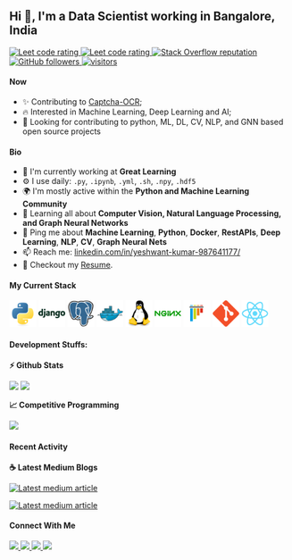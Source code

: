 ## Hi 👋, I'm a Data Scientist working in Bangalore, India

<p align="left">
  <a href="https://leetcode.com/gullayeshwantkumarruler/">
    <img src="https://cp-logo.vercel.app/leetcode/gullayeshwantkumarruler" alt="Leet code rating" />
  </a>
  <a href="https://www.codechef.com/users/yeshwantruler">
    <img src="https://raw.githubusercontent.com/gullayeshwantkumarruler/cf-stats/main/output/rating.svg" alt="Leet code rating" />
  </a>
  <a href="https://stackoverflow.com/users/18926275/yeshwant-kumar">
    <img alt="Stack Overflow reputation" src="https://img.shields.io/stackexchange/stackoverflow/r/5921662?color=orange&label=reputation&logo=stackoverflow">
  </a>
  <a href="https://github.com/gullayeshwantkumarruler?tab=followers">
    <img alt="GitHub followers" src="https://img.shields.io/github/followers/gullayeshwantkumarruler?color=green&logo=github">
  </a>
  <a href="https://github.com/gullayeshwantkumarruler">
    <img src="https://komarev.com/ghpvc/?username=sudiptob2" alt="visitors" />
  </a>

</p>

#### Now

- ✨ Contributing to [Captcha-OCR](https://github.com/gullayeshwantkumarruler/Captcha-Recognition-using-OCR);
- :fire: Interested in Machine Learning, Deep Learning and AI;
- :calendar: Looking for contributing to python, ML, DL, CV, NLP, and GNN based open source projects 

#### Bio

- 🏢 I'm currently working at **Great Learning**
- ⚙️ I use daily: `.py`, `.ipynb`, `.yml`, `.sh`, `.npy`, `.hdf5`
- 🌍 I'm mostly active within the **Python and Machine Learning Community**
- 🌱 Learning all about **Computer Vision, Natural Language Processing, and Graph Neural Networks**
- 💬 Ping me about **Machine Learning**, **Python**, **Docker**, **RestAPIs**, **Deep Learning**, **NLP**, **CV**, **Graph Neural Nets**
- 📫 Reach me: [linkedin.com/in/yeshwant-kumar-987641177/](https://www.linkedin.com/in/yeshwant-kumar-987641177/)
- 📝 Checkout my [Resume](files/resume.pdf).

#### My Current Stack

<img height="48" src="img/python-original.svg" alt="python"> <img height="48" src="img/django-plain-wordmark.svg" alt="Django"> <img height="48" src="img/postgresql-original.svg" alt="postgress"> <img height="48" src="img/docker-original.svg" alt="Docker"> <img height="48" src="img/linux-original.svg" alt="linux"> <img height="48" src="img/nginx-original.svg" alt="nginx"> <img height="48" src="img/pytest-original.svg" alt="pytest"> <img height="48" src="img/git-original.svg" alt="git"> <img height="48" src="img/react-original.svg" alt="react">

#### Development Stuffs:

<b>⚡ Github Stats</b>
<p float="left">
<img height="180em" src="https://github-readme-stats.vercel.app/api?username=gullayeshwantkumarruler&show_icons=true&hide_border=true&&count_private=true&include_all_commits=true" /> 
<img height="180em" src="https://github-readme-stats.vercel.app/api/top-langs/?username=gullayeshwantkumarruler&show_icons=true&hide_border=true&layout=compact&langs_count=8"/>
</p>

<b>&#128200; Competitive Programming</b>
<p float="left">
<img height="273em" src="https://leetcard.jacoblin.cool/gullayeshwantkumarruler?theme=light&font=Karma&ext=contest" />
</p>

#### Recent Activity

<p><b> &#9749; Latest Medium Blogs</b></p>

<a target="_blank" href="https://github-readme-medium-recent-article.vercel.app/medium/@gullayeshwantkumarruler/4"><img src="https://github-readme-medium-recent-article.vercel.app/medium/@gullayeshwantkumarruler/4" alt="Latest medium article">

<a target="_blank" href="https://github-readme-medium-recent-article.vercel.app/medium/@gullayeshwantkumarruler/6"><img src="https://github-readme-medium-recent-article.vercel.app/medium/@gullayeshwantkumarruler/6" alt="Latest medium article"> </a>

#### Connect With Me

<p left="center">

<a href="https://www.linkedin.com/in/yeshwant-kumar-987641177/">
  <img src="https://img.shields.io/badge/linkedin-%230077B5.svg?&style=for-the-badge&logo=linkedin&logoColor=white" height=25>
</a> 
<a href="https://medium.com/@gullayeshwantkumarruler">
  <img src="https://img.shields.io/badge/Medium-12100E?style=for-the-badge&logo=medium&logoColor=white" height=25>
</a>
<a href="https://twitter.com/Raja_Yeshwant_">
  <img src="https://img.shields.io/badge/twitter-%231DA1F2.svg?&style=for-the-badge&logo=twitter&logoColor=white" height=25>
</a> 
<a href="mailto:gullayeshwantkumarruler@gmail.com">
  <img src="	https://img.shields.io/badge/Gmail-D14836?style=for-the-badge&logo=gmail&logoColor=white" height=25>
</a>
</p>
